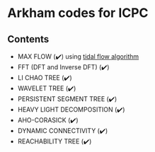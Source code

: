 # Arkham codes for ICPC

## Contents

- MAX FLOW (✔️) using [tidal flow algorithm](https://ioinformatics.org/journal/v12_2018_25_41.pdf)
- FFT (DFT and Inverse DFT) (✔️)
- LI CHAO TREE (✔️)
- WAVELET TREE (✔️)
- PERSISTENT SEGMENT TREE (✔️)
- HEAVY LIGHT DECOMPOSITION (✔️)
- AHO-CORASICK (✔️)
- DYNAMIC CONNECTIVITY (✔️)
- REACHABILITY TREE (✔️)
